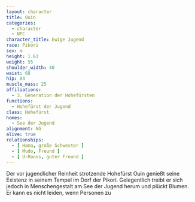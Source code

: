 ```yaml
---
layout: character
title: Ouin
categories:
  - character
  - NPC
character_title: Ewige Jugend
race: Pikori
sex: m
height: 1.63
weight: 55
shoulder_width: 40
waist: 68
hip: 84
muscle_mass: 25
affiliations:
  - 3. Generation der Hohefürsten
functions:
  - Hohefürst der Jugend
class: Hohefürst
homes:
  - See der Jugend
alignment: NG
alive: true
relationships:
  - [ Hama, große Schwester ]
  - [ Mudo, Freund ]
  - [ U-Ranos, guter Freund ]
---
```


Der vor jugendlicher Reinheit strotzende Hohefürst Ouin genießt seine Existenz in seinem Tempel im Dorf der Pikori.
Gelegentlich treibt er sich jedoch in Menschengestalt am See der Jugend herum und plückt Blumen. Er kann es nicht
leiden, wenn Personen zu